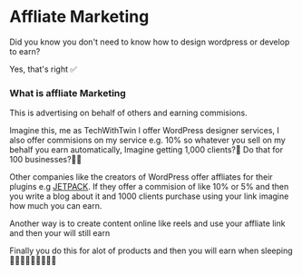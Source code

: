 # Affliate Marketing

Did you know you don't need to know how to design wordpress or develop to earn?

Yes, that's right ✅

### What is affliate Marketing

This is advertising on behalf of others and earning commisions.

Imagine this, me as TechWithTwin I offer WordPress designer services, I also offer commisions on my service e.g. 10% so whatever you sell on my behalf you earn automatically, Imagine getting 1,000 clients?🤔 Do that for 100 businesses?🤑🤑

Other companies like the creators of WordPress offer affliates for their plugins e.g [JETPACK](https://jetpack.com/affiliates/). If they offer a commision of like 10% or 5% and then you write a blog about it and 1000 clients purchase using your link imagine how much you can earn.

Another way is to create content online like reels and use your affliate link and then your will still earn

Finally you do this for alot of products and then you will earn when sleeping🤯🤯🤯💸💸💸🤑🤑🤑
